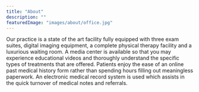 ```yaml
---
title: "About"
description: ""
featuredImage: "images/about/office.jpg"
---
```

Our practice is a state of the art facility fully equipped with three exam suites, 
digital imaging equipment, a complete physical therapy facility and a luxurious waiting room. A 
media center is available so that you may experience educational videos and thoroughly 
understand the specific types of treatments that are offered. Patients enjoy the ease of 
an online past medical history form rather than spending hours filling out meaningless 
paperwork. An electronic medical record system is used which assists in the quick 
turnover of medical notes and referrals.

